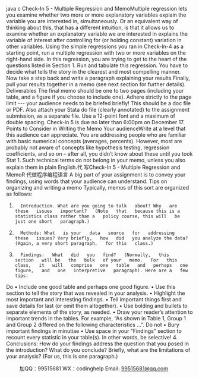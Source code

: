 java c
Check-In 5 - Multiple Regression and MemoMultiple regression lets you examine whether two more or more   explanatory   variables   explain   the variable you are interested in, simultaneously. Or   an   equivalent way   of   thinking   about   this,   that has a different intuition, is   that it allows us to examine whether an explanatory variable we   are   interested   in   explains   the   variable   of   interest   after   controlling   for   (or   holding   constant)   variation   in   other   variables.   Using   the   simple   regressions   you   ran   in   Check-In-4   as   a   starting   point,   run   a   multiple   regression   with   two   or   more   variables   on   the   right-hand   side.   In   this   regression,   you are   trying to get   to the heart of   the questions listed in Section 1.   Run and tabulate   this   regression.   You   have   to   decide   what   tells   the   story   in   the   clearest   and   most   compelling   manner.
Now take a step back and write a paragraph explaining your results
Finally, pull your results together in a memo (see next section for   further   details).
Deliverables
The final memo should be one to two pages (including your table, and a figure if   you choose   to   include one). Adhere strictly to the page limit --- your audience needs   to   be briefed briefly!
This   should   be   a   doc   file   or   PDF.   Also   attach   your   Stata   do   file   (clearly   annotated)   to   the   assignment submission, as a   separate   file.
Use a   12-point font and a maximum of   double   spacing.         Check-in 5 is due no   later than   6:00pm on   December   17.
Points to Consider in Writing the Memo
Your audienceWrite   at   a   level that this   audience   can   appreciate. You   are   addressing people who   are   familiar   with   basic   numerical   concepts   (averages, percents). However, most   are   probably   not   aware   of concepts like hypothesis testing, regression coefficients, and so on   –   after   all, you   didn’t know   about these until you took Stat   1. Such technical terms do not belong in your memo,   unless you   also   explain them   in plain   English.代 写Check-In 5 - Multiple Regression and MemoR
代做程序编程语言 A big   part   of your   assignment   is to   convey   your   findings,   using words that your audience can understand.
Tips on organizing and writing a memo
Typically, memos of   this sort are organized   as   follows:
1.       Introduction. What are you going to talk   about? Why   are   these   issues   important?   (Note   that   because this is a statistics class rather than a   policy course, this will   be   just one short   paragraph.)
2.       Methods: What   is your   data   source   for   addressing   these   issues? Very briefly,   how   did   you analyze the data? (Again, a very short paragraph,   for this   class.)
3.       Findings:   What   did   you   find?   (Normally,   this   section   will be   the   bulk   of your   memo.   For   this   class,   it   will   comprise   one   table   and   perhaps   one   figure,   and   one   interpretive   paragraph). Here are a   few tips:
Do
•         Include one good table   and perhaps one   good   figure.
•         Use this section to tell the story that was revealed   in your   analysis.
•         Highlight the most important and interesting findings.
•         Tell    important    things       first      and       save      details      for      last      (or    omit    them   altogether).
•         Use   bolding   and   bullets   to   separate   elements   of   the   story,   as   needed.
•         Draw    your    reader’s    attention      to      important      trends      in      the      tables.      For   example,   “As   shown   in   Table   1,   Group    1   and   Group   2   differed   on   the   following characteristics   …”.
Do not
•         Bury important findings in   minutiae
•         Use   space   in   your   “Findings”   section   to   recount   every   statistic   in   your   table(s). In other words, be selective!
4.       Conclusions:    How    do    your      findings      address      the      question      that      you      posed      in      the   introduction? What do you conclude? Briefly,   what are the limitations of   your analysis?   (For us, this is one paragraph.)





         
加QQ：99515681  WX：codinghelp  Email: 99515681@qq.com
